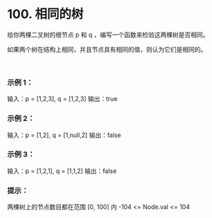 # 100. 相同的树

给你两棵二叉树的根节点 p 和 q ，编写一个函数来检验这两棵树是否相同。

如果两个树在结构上相同，并且节点具有相同的值，则认为它们是相同的。

 

### 示例 1：

输入：p = [1,2,3], q = [1,2,3]
输出：true

### 示例 2：

输入：p = [1,2], q = [1,null,2]
输出：false

### 示例 3：

输入：p = [1,2,1], q = [1,1,2]
输出：false

### 提示：

两棵树上的节点数目都在范围 [0, 100] 内
-104 <= Node.val <= 104